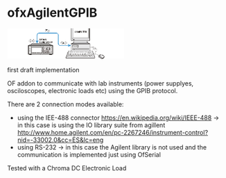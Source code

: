 ofxAgilentGPIB
==============
![img](/ofxaddons_thumbnail.png)

first draft implementation

OF addon to communicate with lab instruments (power supplyes, osciloscopes, electronic loads etc) using the GPIB protocol.

There are 2 connection modes available:
- using the IEE-488 connector https://en.wikipedia.org/wiki/IEEE-488 -> in this case is using the IO library suite from agillent http://www.home.agilent.com/en/pc-2267246/instrument-control?nid=-33002.0&cc=ES&lc=eng
- using RS-232 -> in this case the Agilent library is not used and the communication is implemented just using OfSerial

Tested with a Chroma DC Electronic Load
